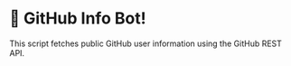 # 🐙 GitHub Info Bot!

This script fetches public GitHub user information using the GitHub REST API.
